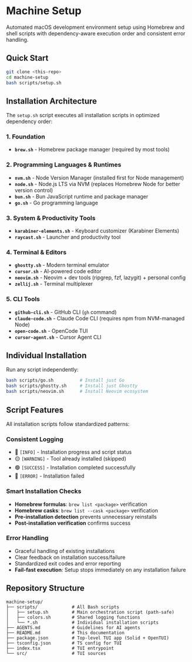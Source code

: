 # Machine Setup

Automated macOS development environment setup using Homebrew and shell scripts with dependency-aware execution order and consistent error handling.

## Quick Start

```bash
git clone <this-repo>
cd machine-setup
bash scripts/setup.sh
```

## Installation Architecture

The `setup.sh` script executes all installation scripts in optimized dependency order:

### **1. Foundation**
- **`brew.sh`** - Homebrew package manager (required by most tools)

### **2. Programming Languages & Runtimes**
- **`nvm.sh`** - Node Version Manager (installed first for Node management)
- **`node.sh`** - Node.js LTS via NVM (replaces Homebrew Node for better version control)
- **`bun.sh`** - Bun JavaScript runtime and package manager
- **`go.sh`** - Go programming language

### **3. System & Productivity Tools**
- **`karabiner-elements.sh`** - Keyboard customizer (Karabiner Elements)
- **`raycast.sh`** - Launcher and productivity tool

### **4. Terminal & Editors**
- **`ghostty.sh`** - Modern terminal emulator
- **`cursor.sh`** - AI-powered code editor
- **`neovim.sh`** - Neovim + dev tools (ripgrep, fzf, lazygit) + personal config
- **`zellij.sh`** - Terminal multiplexer

### **5. CLI Tools** 
- **`github-cli.sh`** - GitHub CLI (`gh` command)
- **`claude-code.sh`** - Claude Code CLI (requires npm from NVM-managed Node)
- **`open-code.sh`** - OpenCode TUI
- **`cursor-agent.sh`** - Cursor Agent CLI

## Individual Installation

Run any script independently:
```bash
bash scripts/go.sh          # Install just Go
bash scripts/ghostty.sh     # Install just Ghostty
bash scripts/neovim.sh      # Install Neovim ecosystem
```

## Script Features

All installation scripts follow standardized patterns:

### **Consistent Logging**
- 🔵 `[INFO]` - Installation progress and script status  
- 🟡 `[WARNING]` - Tool already installed (skipped)
- 🟢 `[SUCCESS]` - Installation completed successfully
- 🔴 `[ERROR]` - Installation failed

### **Smart Installation Checks**
- **Homebrew formulas**: `brew list <package>` verification
- **Homebrew casks**: `brew list --cask <package>` verification
- **Pre-installation detection** prevents unnecessary reinstalls
- **Post-installation verification** confirms success

### **Error Handling**
- Graceful handling of existing installations
- Clear feedback on installation success/failure
- Standardized exit codes and error reporting
- **Fail-fast execution**: Setup stops immediately on any installation failure

## Repository Structure

```
machine-setup/
├── scripts/             # All Bash scripts
│   ├── setup.sh         # Main orchestration script (path-safe)
│   ├── colors.sh        # Shared logging functions
│   └── *.sh             # Individual installation scripts
├── AGENTS.md            # Guidelines for AI agents
├── README.md            # This documentation
├── package.json         # Top-level TUI app (Solid + OpenTUI)
├── tsconfig.json        # TS config for TUI
├── index.tsx            # TUI entrypoint
└── src/                 # TUI sources
```